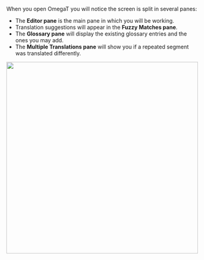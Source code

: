 When you open OmegaT you will notice the screen is split in several panes:

  * The **Editor pane** is the main pane in which you will be working.
  * Translation suggestions will appear in the **Fuzzy Matches pane**.
  * The **Glossary pane** will display the existing glossary entries and the ones you may add.
  * The **Multiple Translations pane** will show you if a repeated segment was translated differently.

[<img src="/lib/exe/fetch.php?w=500&amp;tok=d1fed0&amp;media=ug:05_omegat_panes.jpg" class="media" alt="" width="500" />](/lib/exe/detail.php?id=ug%3Aomt-nav-panes&amp;media=ug:05_omegat_panes.jpg)
